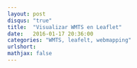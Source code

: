 ```yaml
---
layout: post
disqus: "true"
title:  "Visualizar WMTS en Leaflet"
date:   2016-01-17 20:36:00
categories: "WMTS, leafelt, webmapping"
urlshort: 
mathjax: false
---
```

